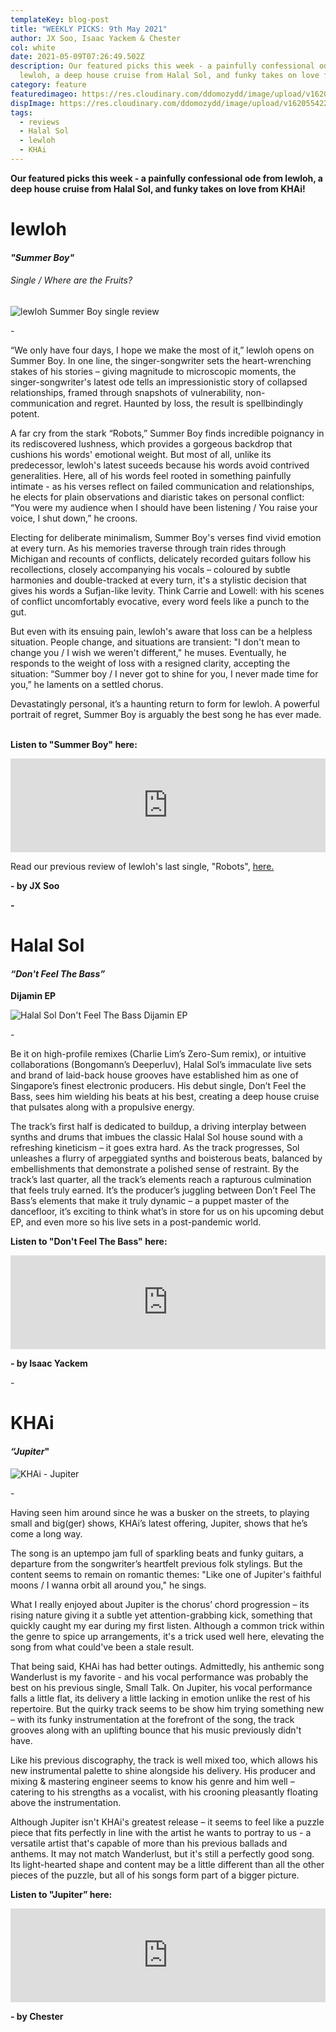 ```yaml
---
templateKey: blog-post
title: "WEEKLY PICKS: 9th May 2021"
author: JX Soo, Isaac Yackem & Chester
col: white
date: 2021-05-09T07:26:49.502Z
description: Our featured picks this week - a painfully confessional ode from
  lewloh, a deep house cruise from Halal Sol, and funky takes on love from KHAi!
category: feature
featuredimageo: https://res.cloudinary.com/ddomozydd/image/upload/v1620554262/banner_apxvzp.jpg
dispImage: https://res.cloudinary.com/ddomozydd/image/upload/v1620554228/card_jtvrh0.jpg
tags:
  - reviews
  - Halal Sol
  - lewloh
  - KHAi
---
```



**Our featured picks this week - a painfully confessional ode from lewloh, a deep house cruise from Halal Sol, and funky takes on love from KHAi!**

# lewloh

#### ***"Summer Boy"***

###### Single / Where are the Fruits?

![lewloh Summer Boy single review](https://res.cloudinary.com/ddomozydd/image/upload/v1620547057/lewloh_ymddo9.jpg "Lewloh - Summer Boy")

\-

“We only have four days, I hope we make the most of it,” lewloh opens on Summer Boy. In one line, the singer-songwriter sets the heart-wrenching stakes of his stories – giving magnitude to microscopic moments, the singer-songwriter's latest ode tells an impressionistic story of collapsed relationships, framed through snapshots of vulnerability, non-communication and regret. Haunted by loss, the result is spellbindingly potent.

A far cry from the stark “Robots,” Summer Boy finds incredible poignancy in its rediscovered lushness, which provides a gorgeous backdrop that cushions his words' emotional weight. But most of all, unlike its predecessor, lewloh's latest suceeds because his words avoid contrived generalities. Here, all of his words feel rooted in something painfully intimate - as his verses reflect on failed communication and relationships, he elects for plain observations and diaristic takes on personal conflict: “You were my audience when I should have been listening / You raise your voice, I shut down,” he croons.

Electing for deliberate minimalism, Summer Boy's verses find vivid emotion at every turn. As his memories traverse through train rides through Michigan and recounts of conflicts, delicately recorded guitars follow his recollections, closely accompanying his vocals – coloured by subtle harmonies and double-tracked at every turn, it's a stylistic decision that gives his words a Sufjan-like levity. Think Carrie and Lowell: with his scenes of conflict uncomfortably evocative, every word feels like a punch to the gut.

But even with its ensuing pain, lewloh's aware that loss can be a helpless situation. People change, and situations are transient: "I don't mean to change you / I wish we weren't different," he muses. Eventually, he responds to the weight of loss with a resigned clarity, accepting the situation: “Summer boy / I never got to shine for you, I never made time for you,” he laments on a settled chorus. 

Devastatingly personal, it’s a haunting return to form for lewloh. A powerful portrait of regret, Summer Boy is arguably the best song he has ever made.

\
**Listen to "Summer Boy" here:**

<iframe src="https://open.spotify.com/embed/track/3qryHJsjS4pi1pwHw9wUYQ" width="100%" frameborder="0" allowtransparency="true" allow="encrypted-media"></iframe>

Read our previous review of lewloh's last single, "Robots", [here.](https://bigduckmusic.com/features/2020-10-18-weekly-picks-18th-october-2020/)

**\- by JX Soo**

**\-**

# Halal Sol

#### ***“Don't Feel The Bass”***

**Dijamin EP**

![Halal Sol Don't Feel The Bass Dijamin EP](https://res.cloudinary.com/ddomozydd/image/upload/v1620546967/halalsol_h1g934.jpg "GOKS - Mood Swings")

\-

Be it on high-profile remixes (Charlie Lim’s Zero-Sum remix), or intuitive collaborations (Bongomann’s Deeperluv), Halal Sol’s immaculate live sets and brand of laid-back house grooves have established him as one of Singapore’s finest electronic producers. His debut single, Don’t Feel the Bass, sees him wielding his beats at his best, creating a deep house cruise that pulsates along with a propulsive energy.

The track’s first half is dedicated to buildup, a driving interplay between synths and drums that imbues the classic Halal Sol house sound with a refreshing kineticism – it goes extra hard. As the track progresses, Sol unleashes a flurry of arpeggiated synths and boisterous beats, balanced by embellishments that demonstrate a polished sense of restraint. By the track’s last quarter, all the track’s elements reach a rapturous culmination that feels truly earned. It’s the producer’s juggling between Don’t Feel The Bass’s elements that make it truly dynamic – a puppet master of the dancefloor, it’s exciting to think what’s in store for us on his upcoming debut EP, and even more so his live sets in a post-pandemic world.

**Listen to "Don't Feel The Bass" here:**

<iframe src="https://open.spotify.com/embed/track/2aMI5ms0SHM0SdjBFVLomU" width="100%" frameborder="0" allowtransparency="true" allow="encrypted-media"></iframe>

**\- by Isaac Yackem**

\-



# KHAi

#### ***“Jupiter*"**

![KHAi - Jupiter](https://res.cloudinary.com/ddomozydd/image/upload/v1620547184/khai_dems6f.jpg "KHAi - Jupiter")

\-

Having seen him around since he was a busker on the streets, to playing small and big(ger) shows, KHAi’s latest offering, Jupiter, shows that he’s come a long way. 

The song is an uptempo jam full of sparkling beats and funky guitars, a departure from the songwriter’s heartfelt previous folk stylings. But the content seems to remain on romantic themes: "Like one of Jupiter's faithful moons / I wanna orbit all around you," he sings.

What I really enjoyed about Jupiter is the chorus’ chord progression – its rising nature giving it a subtle yet attention-grabbing kick, something that quickly caught my ear during my first listen. Although a common trick within the genre to spice up arrangements, it's a trick used well here, elevating the song from what could've been a stale result. 

That being said, KHAi has had better outings. Admittedly, his anthemic song Wanderlust is my favorite - and his vocal performance was probably the best on his previous single, Small Talk. On Jupiter, his vocal performance falls a little flat, its delivery a little lacking in emotion unlike the rest of his repertoire. But the quirky track seems to be show him trying something new – with its funky instrumentation at the forefront of the song, the track grooves along with an uplifting bounce that his music previously didn't have.

Like his previous discography, the track is well mixed too, which allows his new instrumental palette to shine alongside his delivery. His producer and mixing & mastering engineer seems to know his genre and him well – catering to his strengths as a vocalist, with his crooning pleasantly floating above the instrumentation. 

Although Jupiter isn't KHAi's greatest release – it seems to feel like a puzzle piece that fits perfectly in line with the artist he wants to portray to us - a versatile artist that's capable of more than his previous ballads and anthems. It may not match Wanderlust, but it's still a perfectly good song. Its light-hearted shape and content may be a little different than all the other pieces of the puzzle, but all of his songs form part of a bigger picture. 

**Listen to "Jupiter” here:**

<iframe src="https://open.spotify.com/embed/track/1NezGr2SOpKcEXsC327Yag" width="100%" frameborder="0" allowtransparency="true" allow="encrypted-media"></iframe>

**\- by Chester**